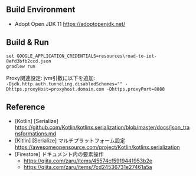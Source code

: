 Build Environment
----
- Adopt Open JDK 11 https://adoptopenjdk.net/

Build & Run
----
``` 
set GOOGLE_APPLICATION_CREDENTIALS=resources\road-to-iot-8efd3bfb2ccd.json
gradlew run 
```

Proxy関連設定: jvm引数に以下を追加:  
` -Djdk.http.auth.tunneling.disabledSchemes="" -Dhttps.proxyHost=proxyhost.domain.com -Dhttps.proxyPort=8080 `

Reference
---
- [Kotlin] [Serialize] 
https://github.com/Kotlin/kotlinx.serialization/blob/master/docs/json_transformations.md
- [Kitlin] [Serialize] マルチプラットフォーム設定
https://awesomeopensource.com/project/Kotlin/kotlinx.serialization
- [Firestore] ドキュメント内の要素操作
  - https://qiita.com/zaru/items/45574cf5919441953b2e
  - https://qiita.com/zaru/items/7cd24536731e27461a5a

